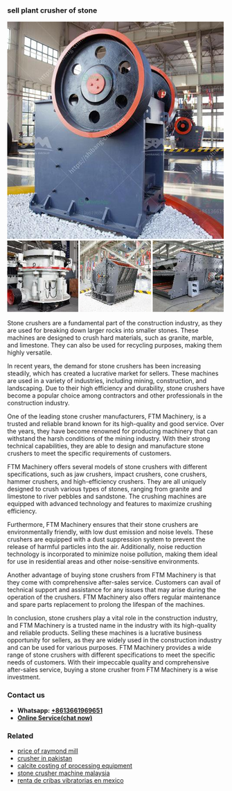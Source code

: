 <h3>sell plant crusher of stone</h3><img src='1708663620.jpg' alt=''><p>Stone crushers are a fundamental part of the construction industry, as they are used for breaking down larger rocks into smaller stones. These machines are designed to crush hard materials, such as granite, marble, and limestone. They can also be used for recycling purposes, making them highly versatile.</p><p>In recent years, the demand for stone crushers has been increasing steadily, which has created a lucrative market for sellers. These machines are used in a variety of industries, including mining, construction, and landscaping. Due to their high efficiency and durability, stone crushers have become a popular choice among contractors and other professionals in the construction industry.</p><p>One of the leading stone crusher manufacturers, FTM Machinery, is a trusted and reliable brand known for its high-quality and good service. Over the years, they have become renowned for producing machinery that can withstand the harsh conditions of the mining industry. With their strong technical capabilities, they are able to design and manufacture stone crushers to meet the specific requirements of customers.</p><p>FTM Machinery offers several models of stone crushers with different specifications, such as jaw crushers, impact crushers, cone crushers, hammer crushers, and high-efficiency crushers. They are all uniquely designed to crush various types of stones, ranging from granite and limestone to river pebbles and sandstone. The crushing machines are equipped with advanced technology and features to maximize crushing efficiency.</p><p>Furthermore, FTM Machinery ensures that their stone crushers are environmentally friendly, with low dust emission and noise levels. These crushers are equipped with a dust suppression system to prevent the release of harmful particles into the air. Additionally, noise reduction technology is incorporated to minimize noise pollution, making them ideal for use in residential areas and other noise-sensitive environments.</p><p>Another advantage of buying stone crushers from FTM Machinery is that they come with comprehensive after-sales service. Customers can avail of technical support and assistance for any issues that may arise during the operation of the crushers. FTM Machinery also offers regular maintenance and spare parts replacement to prolong the lifespan of the machines.</p><p>In conclusion, stone crushers play a vital role in the construction industry, and FTM Machinery is a trusted name in the industry with its high-quality and reliable products. Selling these machines is a lucrative business opportunity for sellers, as they are widely used in the construction industry and can be used for various purposes. FTM Machinery provides a wide range of stone crushers with different specifications to meet the specific needs of customers. With their impeccable quality and comprehensive after-sales service, buying a stone crusher from FTM Machinery is a wise investment.</p><h3>Contact us</h3><ul><li><strong>Whatsapp:&nbsp;<a href="https://wa.me/8613661969651">+8613661969651</a></strong></li><li><a href="https://swt.shibang-china.com/?git&amp;zhl&amp;sell plant crusher of stone"><strong>Online Service(chat now)</strong></a></li></ul><h3>Related</h3><ul><li><a href='price of raymond mill.md'>price of raymond mill</a></li><li><a href='crusher in pakistan.md'>crusher in pakistan</a></li><li><a href='calcite costing of processing equipment.md'>calcite costing of processing equipment</a></li><li><a href='stone crusher machine malaysia.md'>stone crusher machine malaysia</a></li><li><a href='renta de cribas vibratorias en mexico.md'>renta de cribas vibratorias en mexico</a></li></ul>